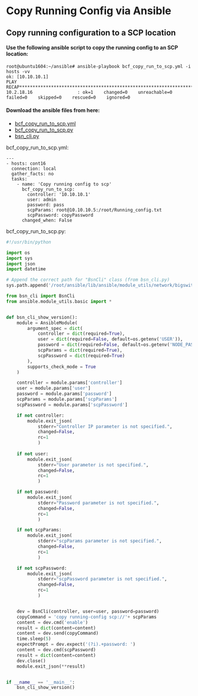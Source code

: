 # Copy Running Config via Ansible

## Copy running configuration to a SCP location

#### Use the following ansible script to copy the running config to an SCP location:
```
root@ubuntu1604:~/ansible# ansible-playbook bcf_copy_run_to_scp.yml -i hosts -vv
ok: [10.10.10.1]
PLAY RECAP*****************************************************************************************************************************************************************************
10.2.18.16                 : ok=1    changed=0    unreachable=0    failed=0    skipped=0    rescued=0    ignored=0
```


#### Download the ansible files from here:
- [bcf_copy_run_to_scp.yml](https://github.com/bigswitch/automation/blob/master/ansible/bcf_copy_run_to_scp.yml)
- [bcf_copy_run_to_scp.py](https://github.com/bigswitch/automation/blob/master/ansible/bcf_copy_run_to_scp.py)
- [bsn_cli.py](https://github.com/bigswitch/automation/blob/master/ansible/bsn_cli.py)


bcf_copy_run_to_scp.yml:
```ansible
---
- hosts: cont16
  connection: local
  gather_facts: no
  tasks:
    - name: 'Copy running config to scp'
      bcf_copy_run_to_scp:
        controller: '10.10.10.1'
        user: admin
        password: pass
        scpParams: root@10.10.10.5:/root/Running_config.txt
        scpPassword: copyPassword
      changed_when: False
```

bcf_copy_run_to_scp.py:
```python
#!/usr/bin/python

import os
import sys
import json
import datetime

# Append the correct path for "BsnCli" class (from bsn_cli.py)
sys.path.append('/root/ansible/lib/ansible/module_utils/network/bigswitch')

from bsn_cli import BsnCli
from ansible.module_utils.basic import *


def bsn_cli_show_version():
    module = AnsibleModule(
        argument_spec = dict(
            controller = dict(required=True),
            user = dict(required=False, default=os.getenv('USER')),
            password = dict(required=False, default=os.getenv('NODE_PASSWORD')),
            scpParams = dict(required=True),
            scpPassword = dict(required=True)
        ),
        supports_check_mode = True
    )

    controller = module.params['controller']
    user = module.params['user']
    password = module.params['password']
    scpParams = module.params['scpParams']
    scpPassword = module.params['scpPassword']

    if not controller:
        module.exit_json(
            stderr="Controller IP parameter is not specified.",
            changed=False,
            rc=1
            )
            
    if not user:
        module.exit_json(
            stderr="User parameter is not specified.",
            changed=False,
            rc=1
            )

    if not password:
        module.exit_json(
            stderr="Password parameter is not specified.",
            changed=False,
            rc=1
            )

    if not scpParams:
        module.exit_json(
            stderr="scpParams parameter is not specified.",
            changed=False,
            rc=1
            )

    if not scpPassword:
        module.exit_json(
            stderr="scpPassword parameter is not specified.",
            changed=False,
            rc=1
            )


    dev = BsnCli(controller, user=user, password=password)
    copyCommand = 'copy running-config scp://'+ scpParams
    content = dev.cmd('enable')
    result = dict(content=content)
    content = dev.send(copyCommand)
    time.sleep(5)
    expectPrompt = dev.expect('(?i).+password: ')
    content = dev.cmd(scpPassword)
    result = dict(content=content)
    dev.close()
    module.exit_json(**result)


if __name__ == '__main__':
    bsn_cli_show_version()
```







